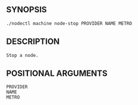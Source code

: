 ## SYNOPSIS
    ./nodectl machine node-stop PROVIDER NAME METRO
 
## DESCRIPTION
    Stop a node.
 
## POSITIONAL ARGUMENTS
    PROVIDER
    NAME
    METRO
